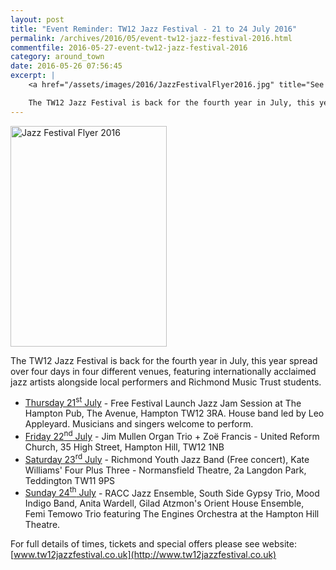 ```yaml
---
layout: post
title: "Event Reminder: TW12 Jazz Festival - 21 to 24 July 2016"
permalink: /archives/2016/05/event-tw12-jazz-festival-2016.html
commentfile: 2016-05-27-event-tw12-jazz-festival-2016
category: around_town
date: 2016-05-26 07:56:45
excerpt: |
    <a href="/assets/images/2016/JazzFestivalFlyer2016.jpg" title="See larger version of - Jazz Festival Flyer 2016"><img src="/assets/images/2016/JazzFestivalFlyer2016_thumb.jpg" width="150" height="212" alt="Jazz Festival Flyer 2016" class="photo right" /></a>

    The TW12 Jazz Festival is back for the fourth year in July, this year spread over four days in four different venues, featuring internationally acclaimed jazz artists alongside local performers and Richmond Music Trust students.
---
```


<a href="/assets/images/2016/JazzFestivalFlyer2016.jpg" title="See larger version of - Jazz Festival Flyer 2016"><img src="/assets/images/2016/JazzFestivalFlyer2016_thumb.jpg" width="250" height="353" alt="Jazz Festival Flyer 2016" class="photo right" /></a>

The TW12 Jazz Festival is back for the fourth year in July, this year spread over four days in four different venues, featuring internationally acclaimed jazz artists alongside local performers and Richmond Music Trust students.

-   [Thursday 21<sup>st</sup> July](https://stmargarets.london/event/show/200705145618) - Free Festival Launch Jazz Jam Session at The Hampton Pub, The Avenue, Hampton TW12 3RA. House band led by Leo Appleyard. Musicians and singers welcome to perform.
-   [Friday 22<sup>nd</sup> July](https://stmargarets.london/event/show/200705145619) - Jim Mullen Organ Trio + Zoë Francis - United Reform Church, 35 High Street, Hampton Hill, TW12 1NB
-   [Saturday 23<sup>rd</sup> July](https://stmargarets.london/event/show/200705145620) - Richmond Youth Jazz Band (Free concert), Kate Williams' Four Plus Three - Normansfield Theatre, 2a Langdon Park, Teddington TW11 9PS
-   [Sunday 24<sup>th</sup> July](https://stmargarets.london/event/show/200705145621) - RACC Jazz Ensemble, South Side Gypsy Trio, Mood Indigo Band, Anita Wardell, Gilad Atzmon's Orient House Ensemble, Femi Temowo Trio featuring The Engines Orchestra at the Hampton Hill Theatre.

For full details of times, tickets and special offers please see website: [www.tw12jazzfestival.co.uk](http://www.tw12jazzfestival.co.uk)
